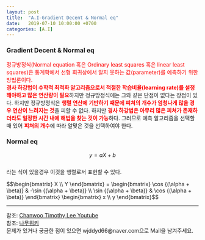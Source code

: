 ```yaml
---
layout: post
title:  "A.I-Gradient Decent & Normal eq"
date:   2019-07-10 10:00:00 +0700
categories: [A.I]
---
```


### Gradient Decent & Normal eq
<script type="text/javascript" src="https://cdn.mathjax.org/mathjax/latest/MathJax.js?config=TeX-AMS_HTML"></script>

<span style ="color: red">정규방정식(Normal equation 혹은 Ordinary least squares 혹은 linear least squares)은 통계학에서 선형 회귀상에서 알지 못하는 값(parameter)를 예측하기 위한 방법론이다. </span>  
<span style ="color: red">**경사 하강법이 수학적 최적화 알고리즘으로서 적절한 학습비율(learning rate)를 설정해야하고 많은 연산량이 필요**</span>하지만 정규방정식에는 그와 같은 단점이 없다는 장점이 있다. 하지만 정규방정식은 <span style ="color: red">**행렬 연산에 기반하기 때문에 피쳐의 개수가 엄청나게 많을 경우 연산이 느려지는 것**</span>을 피할 수 없다. 하지만 <span style ="color: red">**경사 하강법은 아무리 많은 피쳐가 존재하더라도 일정한 시간 내에 해법을 찾는 것이 가능**</span>하다. 그러므로 예측 알고리즘을 선택할 때 있어 <span style ="color: red">**피쳐의 개수**</span>에 따라 알맞은 것을 선택하여야 한다.  
### Normal eq
$$y= a X + b$$  
라는 식이 있을경우 이것을 행렬로서 표현할 수 있다.  
<p>$$\begin{bmatrix} X \\ Y \end{bmatrix} = \begin{bmatrix} \cos {(\alpha + \beta)} & -\sin {(\alpha + \beta)} \\ \sin {(\alpha + \beta)} & \cos {(\alpha + \beta)} \end{bmatrix} \begin{bmatrix} x \\ y \end{bmatrix}$$</p>
<hr>
참조: <a href="https://www.youtube.com/watch?v=M9Gsi3VBTYM&list=PL1H8jIvbSo1q6PIzsWQeCLinUj_oPkLjc&index=22">Chanwoo Timothy Lee Youtube</a> <br>
참조: <a href="https://ko.wikipedia.org/wiki/%EC%A0%95%EA%B7%9C%EB%B0%A9%EC%A0%95%EC%8B%9D">나무위키</a> <br>
문제가 있거나 궁금한 점이 있으면 wjddyd66@naver.com으로  Mail을 남겨주세요.